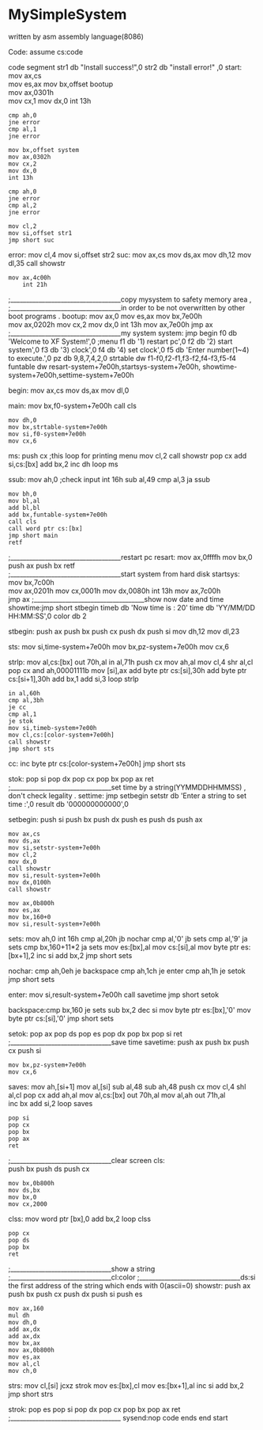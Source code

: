 # MySimpleSystem
written by asm assembly language(8086)

Code:
assume cs:code

code segment
str1	db "Install success!",0
str2	db "install error!" ,0
start: 
	mov ax,cs				
	mov es,ax
	mov bx,offset bootup		
	mov ax,0301h				
	mov cx,1
	mov dx,0
	int 13h

	cmp ah,0
	jne error
	cmp al,1
	jne error

	mov bx,offset system  		
	mov ax,0302h				
	mov cx,2
	mov dx,0
	int 13h

	cmp ah,0
	jne error
	cmp al,2
	jne error

	mov cl,2
	mov si,offset str1
	jmp short suc
error:	mov cl,4
	mov si,offset str2
suc:	mov ax,cs
	mov ds,ax
	mov dh,12
	mov dl,35
	call showstr

	mov ax,4c00h
       	int 21h
;___________________________________copy mysystem to safety memory area , 
;___________________________________in order to be not overwritten by other boot programs .
bootup:
	mov ax,0
	mov es,ax
	mov bx,7e00h  
	mov ax,0202h
	mov cx,2
	mov dx,0
	int 13h
	mov ax,7e00h
	jmp ax                  
;___________________________________my system
system:
	jmp begin
f0	db 'Welcome to XF System!',0		;menu
f1	db '1) restart pc',0
f2	db '2) start system',0
f3	db '3) clock',0
f4	db '4) set clock',0
f5	db 'Enter number(1~4) to execute.',0
pz	db 9,8,7,4,2,0
strtable	dw f1-f0,f2-f1,f3-f2,f4-f3,f5-f4
funtable	dw resart-system+7e00h,startsys-system+7e00h, showtime-system+7e00h,settime-system+7e00h

begin:	mov ax,cs
	mov ds,ax
	mov dl,0

main:	mov bx,f0-system+7e00h
	call cls

	mov dh,0
	mov bx,strtable-system+7e00h
	mov si,f0-system+7e00h
	mov cx,6
ms:	push cx		;this loop for printing menu
	mov cl,2
	call showstr
	pop cx
	add si,cs:[bx]
	add bx,2
	inc dh
	loop ms

ssub:	mov ah,0		;check input
	int 16h
	sub al,49
	cmp al,3
	ja ssub

	mov bh,0
	mov bl,al
	add bl,bl
	add bx,funtable-system+7e00h
	call cls
	call word ptr cs:[bx]
	jmp short main
	retf
;___________________________________restart pc
resart:	
	mov ax,0ffffh
	mov bx,0
	push ax
	push bx
	retf			
;___________________________________start system from hard disk
startsys:	
	mov bx,7c00h  
	mov ax,0201h
	mov cx,0001h
	mov dx,0080h
	int 13h
      	mov ax,7c00h	
	jmp ax
;___________________________________show now date and time
showtime:jmp short stbegin
timeb	db 'Now time is : 20'
time	db 'YY/MM/DD HH:MM:SS',0
color	db 2

stbegin:	push ax
	push bx
	push cx
	push dx
	push si
	mov dh,12
	mov dl,23

sts:	mov si,time-system+7e00h
	mov bx,pz-system+7e00h
	mov cx,6

strlp:	mov al,cs:[bx]
	out 70h,al
	in al,71h
	push cx
	mov ah,al
	mov cl,4
	shr al,cl
	pop cx
	and ah,00001111b
	mov [si],ax
	add byte ptr cs:[si],30h
	add byte ptr cs:[si+1],30h
	add bx,1
	add si,3
	loop strlp
	
	in al,60h
	cmp al,3bh
	je cc
	cmp al,1
	je stok
	mov si,timeb-system+7e00h
	mov cl,cs:[color-system+7e00h]
	call showstr
	jmp short sts

cc:	inc byte ptr cs:[color-system+7e00h]
	jmp short sts

stok:	pop si
	pop dx
	pop cx
	pop bx
	pop ax
	ret
;________________________________set time by a string(YYMMDDHHMMSS) , don't check legality . 
settime:
	jmp  setbegin
setstr	db 'Enter a string to set time :',0
result	db '000000000000',0

setbegin:	push si
	push bx
	push dx
	push es
	push ds
	push ax

	mov ax,cs
	mov ds,ax
	mov si,setstr-system+7e00h
	mov cl,2
	mov dx,0
	call showstr
	mov si,result-system+7e00h
	mov dx,0100h
	call showstr

	mov ax,0b800h
	mov es,ax
	mov bx,160+0
	mov si,result-system+7e00h
sets:	mov ah,0
	int 16h
	cmp al,20h
	jb nochar
	cmp al,'0'
	jb sets
	cmp al,'9'
	ja sets
	cmp bx,160+11*2
	ja sets
	mov es:[bx],al
	mov cs:[si],al
	mov byte ptr es:[bx+1],2
	inc si
	add bx,2
	jmp short sets

	
nochar:	cmp ah,0eh
	je backspace
	cmp ah,1ch
	je enter
	cmp ah,1h
	je setok
	jmp short sets

enter:	mov si,result-system+7e00h
	call savetime
	jmp short setok

backspace:cmp bx,160
	je sets
	sub bx,2
	dec si
	mov byte ptr es:[bx],'0'
	mov byte ptr cs:[si],'0'
	jmp short sets

setok:	pop ax
	pop ds
	pop es
	pop dx
	pop bx
	pop si
	ret
;________________________________save time
savetime:
	push ax
	push bx
	push cx
	push si

	mov bx,pz-system+7e00h
	mov cx,6
saves:	mov ah,[si+1]
	mov al,[si]
	sub al,48
	sub ah,48
	push cx
	mov cl,4
	shl al,cl
	pop cx
	add ah,al
	mov al,cs:[bx]
	out 70h,al
	mov al,ah
	out 71h,al	
	inc bx
	add si,2
	loop saves
	
	pop si
	pop cx
	pop bx
	pop ax
	ret
;________________________________clear screen
cls:	
	push bx
	push ds
	push cx

	mov bx,0b800h
	mov ds,bx
	mov bx,0
	mov cx,2000
clss:	mov word ptr [bx],0
	add bx,2
	loop clss

	pop cx
	pop ds
	pop bx
	ret
;________________________________show a string
;________________________________cl:color
;________________________________ds:si  the first address of the string which ends with 0(ascii=0)
showstr:	push ax
	push bx
	push cx
	push dx
	push si
	push es

	mov ax,160
	mul dh
	mov dh,0
	add ax,dx
	add ax,dx
	mov bx,ax
	mov ax,0b800h
	mov es,ax
	mov al,cl
	mov ch,0

strs:	mov cl,[si]
	jcxz strok
	mov es:[bx],cl
	mov es:[bx+1],al
	inc si
	add bx,2
	jmp short strs
	
strok:	pop es
	pop si
	pop dx
	pop cx
	pop bx
	pop ax
	ret
;___________________________________
sysend:nop
code ends
end start
